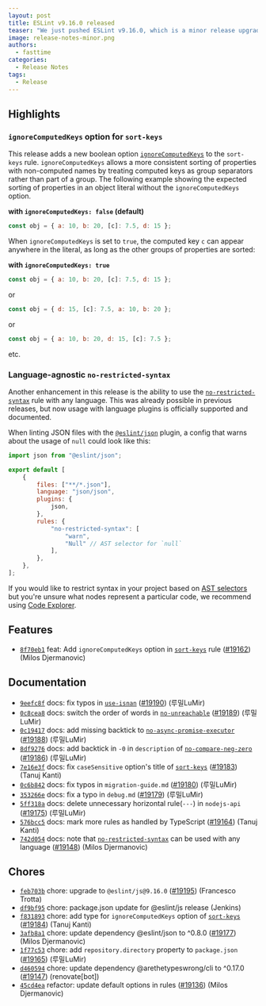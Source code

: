 ```yaml
---
layout: post
title: ESLint v9.16.0 released
teaser: "We just pushed ESLint v9.16.0, which is a minor release upgrade of ESLint. This release adds some new features and fixes several bugs found in the previous release."
image: release-notes-minor.png
authors:
  - fasttime
categories:
  - Release Notes
tags:
  - Release
---
```


## Highlights

### `ignoreComputedKeys` option for `sort-keys`

This release adds a new boolean option [`ignoreComputedKeys`](/docs/latest/rules/sort-keys#ignorecomputedkeys) to the `sort-keys` rule.
`ignoreComputedKeys` allows a more consistent sorting of properties with non-computed names by treating computed keys as group separators rather than part of a group.
The following example showing the expected sorting of properties in an object literal without the `ignoreComputedKeys` option.

**with `ignoreComputedKeys: false` (default)**

```js
const obj = { a: 10, b: 20, [c]: 7.5, d: 15 };
```

When `ignoreComputedKeys` is set to `true`, the computed key `c` can appear anywhere in the literal, as long as the other groups of properties are sorted:

**with `ignoreComputedKeys: true`**

```js
const obj = { a: 10, b: 20, [c]: 7.5, d: 15 };
```

or

```js
const obj = { d: 15, [c]: 7.5, a: 10, b: 20 };
```

or

```js
const obj = { a: 10, b: 20, d: 15, [c]: 7.5 };
```

etc.

### Language-agnostic `no-restricted-syntax`

Another enhancement in this release is the ability to use the [`no-restricted-syntax`](/docs/latest/rules/no-restricted-syntax) rule with any language.
This was already possible in previous releases, but now usage with language plugins is officially supported and documented.

When linting JSON files with the [`@eslint/json`](https://www.npmjs.com/package/@eslint/json) plugin, a config that warns about the usage of `null` could look like this:

```js
import json from "@eslint/json";

export default [
    {
        files: ["**/*.json"],
        language: "json/json",
        plugins: {
            json,
        },
        rules: {
            "no-restricted-syntax": [
                "warn",
                "Null" // AST selector for `null`
            ],
        },
    },
];
```

If you would like to restrict syntax in your project based on [AST selectors](/docs/head/extend/selectors) but you're unsure what nodes represent a particular code, we recommend using [Code Explorer](https://explorer.eslint.org/).





## Features


* [`8f70eb1`](https://github.com/eslint/eslint/commit/8f70eb142cce025e7040d016a959eff0f51eb672) feat: Add `ignoreComputedKeys` option in [`sort-keys`](/docs/rules/sort-keys) rule ([#19162](https://github.com/eslint/eslint/issues/19162)) (Milos Djermanovic)








## Documentation


* [`9eefc8f`](https://github.com/eslint/eslint/commit/9eefc8f813b5c31f49fbbd9a36f439b365bea180) docs: fix typos in [`use-isnan`](/docs/rules/use-isnan) ([#19190](https://github.com/eslint/eslint/issues/19190)) (루밀LuMir)
* [`0c8cea8`](https://github.com/eslint/eslint/commit/0c8cea8c803962a4358032fde5c117a1e9c41ca0) docs: switch the order of words in [`no-unreachable`](/docs/rules/no-unreachable) ([#19189](https://github.com/eslint/eslint/issues/19189)) (루밀LuMir)
* [`0c19417`](https://github.com/eslint/eslint/commit/0c19417c644a29b5113d3a2b94ce00640117574b) docs: add missing backtick to [`no-async-promise-executor`](/docs/rules/no-async-promise-executor) ([#19188](https://github.com/eslint/eslint/issues/19188)) (루밀LuMir)
* [`8df9276`](https://github.com/eslint/eslint/commit/8df927646cadaa70263914c62f2f76fccb8c46fd) docs: add backtick in `-0` in `description` of [`no-compare-neg-zero`](/docs/rules/no-compare-neg-zero) ([#19186](https://github.com/eslint/eslint/issues/19186)) (루밀LuMir)
* [`7e16e3f`](https://github.com/eslint/eslint/commit/7e16e3fb8594e361b3e121d2d4059dc26e30c407) docs: fix `caseSensitive` option's title of [`sort-keys`](/docs/rules/sort-keys) ([#19183](https://github.com/eslint/eslint/issues/19183)) (Tanuj Kanti)
* [`0c6b842`](https://github.com/eslint/eslint/commit/0c6b84212144da3238693fa56500b02bd4a9f05a) docs: fix typos in `migration-guide.md` ([#19180](https://github.com/eslint/eslint/issues/19180)) (루밀LuMir)
* [`353266e`](https://github.com/eslint/eslint/commit/353266edf827d4e63e9efef321f5d128748bc74d) docs: fix a typo in `debug.md` ([#19179](https://github.com/eslint/eslint/issues/19179)) (루밀LuMir)
* [`5ff318a`](https://github.com/eslint/eslint/commit/5ff318a528e3f6b8b9c6a62ea949d66ebb7f0716) docs: delete unnecessary horizontal rule(`---`) in `nodejs-api` ([#19175](https://github.com/eslint/eslint/issues/19175)) (루밀LuMir)
* [`576bcc5`](https://github.com/eslint/eslint/commit/576bcc5461c0c00c30dfceec9abcddb99e559c74) docs: mark more rules as handled by TypeScript ([#19164](https://github.com/eslint/eslint/issues/19164)) (Tanuj Kanti)
* [`742d054`](https://github.com/eslint/eslint/commit/742d054ac1124d4e53c84234dd6960d4e272d490) docs: note that [`no-restricted-syntax`](/docs/rules/no-restricted-syntax) can be used with any language ([#19148](https://github.com/eslint/eslint/issues/19148)) (Milos Djermanovic)








## Chores


* [`feb703b`](https://github.com/eslint/eslint/commit/feb703b3dc198cda03fb69c75a31d56d999b9d2e) chore: upgrade to `@eslint/js@9.16.0` ([#19195](https://github.com/eslint/eslint/issues/19195)) (Francesco Trotta)
* [`df9bf95`](https://github.com/eslint/eslint/commit/df9bf9519a302e284700ad300463ecdf2ebf9f25) chore: package.json update for @eslint/js release (Jenkins)
* [`f831893`](https://github.com/eslint/eslint/commit/f831893b6e2951f56ce8b9ff12e4a16913b72b47) chore: add type for `ignoreComputedKeys` option of [`sort-keys`](/docs/rules/sort-keys) ([#19184](https://github.com/eslint/eslint/issues/19184)) (Tanuj Kanti)
* [`3afb8a1`](https://github.com/eslint/eslint/commit/3afb8a1dcf12ad12df480db014042a51403ff672) chore: update dependency @eslint/json to ^0.8.0 ([#19177](https://github.com/eslint/eslint/issues/19177)) (Milos Djermanovic)
* [`1f77c53`](https://github.com/eslint/eslint/commit/1f77c53b12d00403b88a0e02c8d2432278abcf52) chore: add `repository.directory` property to `package.json` ([#19165](https://github.com/eslint/eslint/issues/19165)) (루밀LuMir)
* [`d460594`](https://github.com/eslint/eslint/commit/d46059410a0e02b98067aa31975c25fd8d0d1c2b) chore: update dependency @arethetypeswrong/cli to ^0.17.0 ([#19147](https://github.com/eslint/eslint/issues/19147)) (renovate[bot])
* [`45cd4ea`](https://github.com/eslint/eslint/commit/45cd4ead9c4fc354a2542b806ec82afb67cb54fc) refactor: update default options in rules ([#19136](https://github.com/eslint/eslint/issues/19136)) (Milos Djermanovic)


